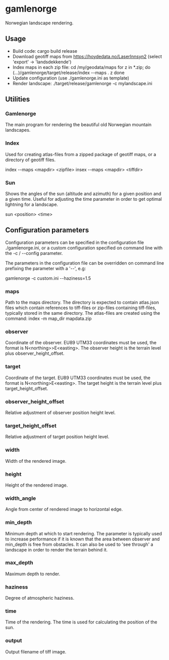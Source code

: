 # gamlenorge

Norwegian landscape rendering.

## Usage

  * Build code:
    cargo build release
  * Download geotiff maps from https://hoydedata.no/LaserInnsyn2
    (select 'export' -> 'landsdekkende')
  * Index maps in each zip file:
    cd /my/geodata/maps
    for z in *.zip; do
      (...)/gamlenorge/target/release/index --maps . z
    done
  * Update configuration (use ./gamlenorge.ini as template)
  * Render landscape:
    ./target/release/gamlenorge -c mylandscape.ini

## Utilities

### Gamlenorge

The main program for rendering the beautiful old Norwegian mountain
landscapes.

### Index

Used for creating atlas-files from a zipped package of geotiff maps,
or a directory of geotiff files.

index --maps &lt;mapdir&gt; &lt;zipfile&gt;
insex --maps &lt;mapdir&gt; &lt;tiffdir&gt;

### Sun

Shows the angles of the sun (altitude and azimuth) for a given position
and a given time. Useful for adjusting the time parameter in order to
get optimal lightning for a landscape.

sun &lt;position&gt; &lt;time&gt;

## Configuration parameters

Configuration parameters can be specified in the configuration file
./gamlenorge.ini, or a custom configuration specified on command line with
the -c / --config parameter.

The parameters in the configuration file can be overridden on command line
prefixing the parameter with a '--', e.g:

  gamlenorge -c custom.ini --haziness=1.5

### maps

Path to the maps directory. The directory is expected to contain atlas.json
files which contain references to tiff-files or zip-files containing tiff-files,
typically stored in the same directory. The atlas-files are created using the
command: index -m map_dir mapdata.zip

### observer

Coordinate of the observer. EU89 UTM33 coordinates must be used, the
format is N&lt;northing&gt;>E&lt;easting&gt;. The observer height is the terrain level
plus observer_height_offset.

### target

Coordinate of the target. EU89 UTM33 coordinates must be used, the
format is N&lt;northing&gt;E&lt;easting&gt;. The target height is the terrain level plus
target_height_offset.

### observer_height_offset

Relative adjustment of observer position height level.

### target_height_offset

Relative adjustment of target position height level.

### width

Width of the rendered image.

### height

Height of the rendered image.

### width_angle

Angle from center of rendered image to horizontal edge.

### min_depth

Minimum depth at which to start rendering. The parameter is typically used to
increase performance if it is known that the area between observer and min_depth
is free from obstacles. It can also be used to 'see through' a landscape in
order to render the terrain behind it.

### max_depth

Maximum depth to render.

### haziness

Degree of atmospheric haziness.

### time

Time of the rendering. The time is used for calculating the position of the sun.

### output

Output filename of tiff image.
